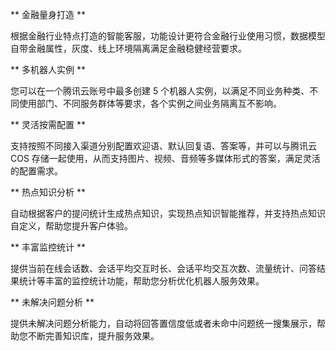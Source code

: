 ** 金融量身打造 **

根据金融行业特点打造的智能客服，功能设计更符合金融行业使用习惯，数据模型自带金融属性，灰度、线上环境隔离满足金融稳健经营要求。

** 多机器人实例 ** 

您可以在一个腾讯云账号中最多创建 5 个机器人实例，以满足不同业务种类、不同使用部门、不同服务群体等要求，各个实例之间业务隔离互不影响。

** 灵活按需配置 ** 

支持按照不同接入渠道分别配置欢迎语、默认回复语、答案等，并可以与腾讯云 COS 存储一起使用，从而支持图片、视频、音频等多媒体形式的答案，满足灵活的配置需求。

** 热点知识分析 ** 

自动根据客户的提问统计生成热点知识，实现热点知识智能推荐，并支持热点知识自定义，帮助您提升客户体验。

** 丰富监控统计 ** 

提供当前在线会话数、会话平均交互时长、会话平均交互次数、流量统计、问答结果统计等丰富的监控统计功能，帮助您分析优化机器人服务效果。

** 未解决问题分析 ** 

提供未解决问题分析能力，自动将回答置信度低或者未命中问题统一搜集展示，帮助您不断完善知识库，提升服务效果。
